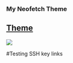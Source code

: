 ### My Neofetch Theme
[Theme](https://github.com/HastroSingh/neofetch-themes/blob/main/config.conf)
---
![](https://github.com/HastroSingh/neofetch-themes/blob/main/Neofetch.png)

#Testing SSH key links